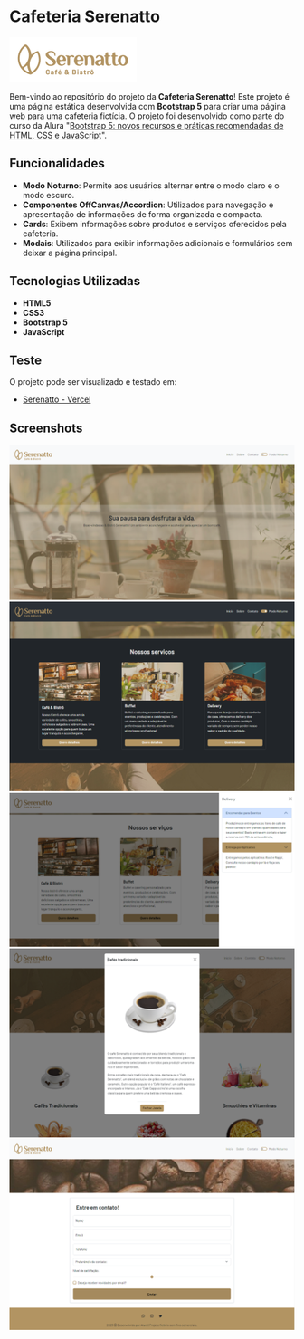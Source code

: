 # Cafeteria Serenatto

![Wave Cast Logo](assets/logo.png)

Bem-vindo ao repositório do projeto da **Cafeteria Serenatto**! Este projeto é uma página estática desenvolvida com **Bootstrap 5** para criar uma página web para uma cafeteria fictícia. O projeto foi desenvolvido como parte do curso da Alura "[Bootstrap 5: novos recursos e práticas recomendadas de HTML, CSS e JavaScript](https://cursos.alura.com.br/course/bootstrap-5-novos-recursos-praticas-html-css-javascript)".

## Funcionalidades

- **Modo Noturno**: Permite aos usuários alternar entre o modo claro e o modo escuro.
- **Componentes OffCanvas/Accordion**: Utilizados para navegação e apresentação de informações de forma organizada e compacta.
- **Cards**: Exibem informações sobre produtos e serviços oferecidos pela cafeteria.
- **Modais**: Utilizados para exibir informações adicionais e formulários sem deixar a página principal.

## Tecnologias Utilizadas

- **HTML5**
- **CSS3**
- **Bootstrap 5**
- **JavaScript**


## Teste

O projeto pode ser visualizado e testado em:

- [Serenatto - Vercel](https://serenatto-bootstrap5.vercel.app/)

## Screenshots
![Screenshot da tela inicial do Serenatto Modo Claro.](assets/img1.png)
![Screenshot da tela do Serenatto Modo Escuro.](assets/img5.png)
![Screenshot dos cards de Serviços com Menu OffCanvas](assets/img2.png)
![Screenshot dos cards de produtos.](assets/img3.png)
![Screenshot do Formulário](assets/img4.png)
